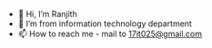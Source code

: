 - 👋 Hi, I’m Ranjith
- 👀 I’m from information technology department
- 📫 How to reach me - mail to 17it025@gmail.com

<!---
ranjithmrk-hub/ranjithmrk-hub is a ✨ special ✨ repository because its `README.md` (this file) appears on your GitHub profile.
You can click the Preview link to take a look at your changes.
--->
